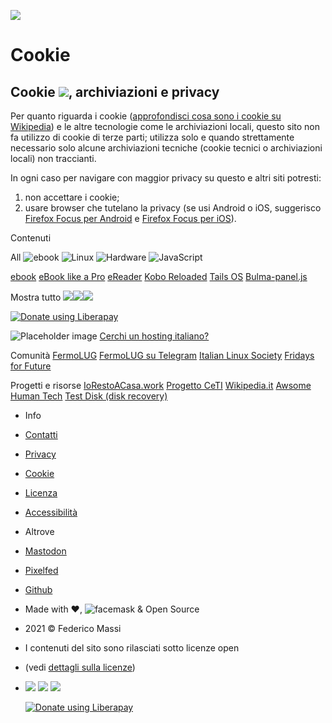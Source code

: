 [![](img/logo.svg)](https://federicomassi.it/)

Cookie
======

Cookie ![](img/cookie.svg), archiviazioni e privacy
---------------------------------------------------

Per quanto riguarda i cookie ([approfondisci cosa sono i cookie su Wikipedia](https://it.wikipedia.org/wiki/Cookie)) e le altre tecnologie come le archiviazioni locali, questo sito non fa utilizzo di cookie di terze parti; utilizza solo e quando strettamente necessario solo alcune archiviazioni tecniche (cookie tecnici o archiviazioni locali) non traccianti.

In ogni caso per navigare con maggior privacy su questo e altri siti potresti:

1. non accettare i cookie;
2. usare browser che tutelano la privacy (se usi Android o iOS, suggerisco [Firefox Focus per Android](https://play.google.com/store/apps/details?id=org.mozilla.focus) e [Firefox Focus per iOS](https://apps.apple.com/us/app/firefox-focus-privacy-browser/id1055677337)).

Contenuti

All ![ebook](img/book.svg) ![Linux](img/penguin.svg) ![Hardware](img/board.svg) ![JavaScript](img/js.svg)

[ebook](https://federicomassi.it/eBook.html) [eBook like a Pro](https://federicomassi.it/eBook-like-a-pro.html) [eReader](https://federicomassi.it/eReader.html) [Kobo Reloaded](https://federicomassi.it/kobo-reloaded.html) [Tails OS](https://federicomassi.it/tails_os.html) [Bulma-panel.js](https://federicomassi.it/bulma-panel.html)

Mostra tutto [![](https://federicomassi.it/img/pixelfed_logo.svg)](https://pixelfed.uno/federico.massi)[![](https://federicomassi.it/img/mastodon.svg)](https://mastodon.uno/@federicoMassi)[![](https://federicomassi.it/img/github.svg)](https://github.com/federicomassi/)

[![Donate using Liberapay](https://liberapay.com/assets/widgets/donate.svg)](https://liberapay.com/federico.massi/donate)

![Placeholder image](img/hostingpartner.jpg) [Cerchi un hosting italiano?](https://www.hostingpartner.it/aff.php?aff=93)

Comunità [FermoLUG](https://linuxfm.org/) [FermoLUG su Telegram](https://t.me/fermolug) [Italian Linux Society](http://www.ils.org/) [Fridays for Future](https://fridaysforfuture.org/)

Progetti e risorse [IoRestoACasa.work](https://iorestoacasa.work/) [Progetto CeTI](https://www.projectceti.org/) [Wikipedia.it](https://it.wikipedia.org/) [Awsome Human Tech](https://github.com/humanetech-community/awesome-humane-tech) [Test Disk (disk recovery)](https://www.cgsecurity.org/wiki/TestDisk)

* Info
* [Contatti](https://federicomassi.it/contatti.html)
* [Privacy](https://federicomassi.it/privacy.html)
* [Cookie](https://federicomassi.it/cookie.html)
* [Licenza](https://federicomassi.it/licenza.html)
* [Accessibilità](https://federicomassi.it/accessibilita.html)

* Altrove
* [Mastodon](https://mastodon.uno/@federicoMassi)
* [Pixelfed](https://pixelfed.uno/federico.massi)
* [Github](https://github.com/federicomassi/)

* Made with ❤, ![facemask](img/facemask.svg "facemask") & Open Source
* 2021 © Federico Massi
* I contenuti del sito sono rilasciati sotto licenze open
* (vedi [dettagli sulla licenze](https://federicomassi.it/licenza.html))

* [![](https://federicomassi.it/img/pixelfed_logo.svg)](https://pixelfed.uno/federico.massi) [![](https://federicomassi.it/img/mastodon.svg)](https://mastodon.uno/@federicoMassi) [![](https://federicomassi.it/img/github.svg)](https://github.com/federicomassi/)
    
    [![Donate using Liberapay](https://liberapay.com/assets/widgets/donate.svg)](https://liberapay.com/federico.massi/donate)